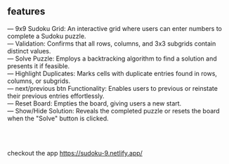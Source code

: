 
 <h2>features </h2>  
— 9x9 Sudoku Grid:  An interactive grid where users can enter numbers to complete a Sudoku puzzle. <br>
— Validation:  Confirms that all rows, columns, and 3x3 subgrids contain distinct values. <br>
— Solve Puzzle:  Employs a backtracking algorithm to find a solution and presents it if feasible. <br>
— Highlight Duplicates:  Marks cells with duplicate entries found in rows, columns, or subgrids. <br>
— next/previous btn Functionality:  Enables users to previous or reinstate their previous entries effortlessly. <br>
— Reset Board:  Empties the board, giving users a new start. <br>
— Show/Hide Solution:  Reveals the completed puzzle or resets the board when the "Solve" button is clicked. <br>

<br><br>

checkout the app      https://sudoku-9.netlify.app/
